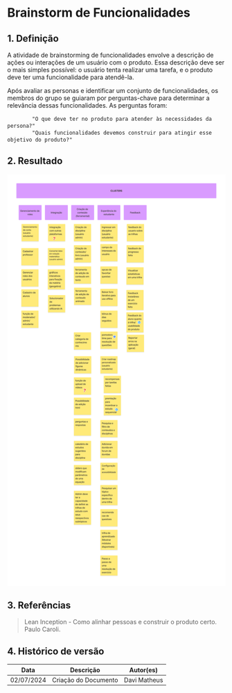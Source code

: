# Brainstorm de Funcionalidades 

## 1. Definição
A atividade de brainstorming de funcionalidades envolve a descrição de ações ou interações de um usuário com o produto. Essa descrição deve ser o mais simples possível: o usuário tenta realizar uma tarefa, e o produto deve ter uma funcionalidade para atendê-la.

Após avaliar as personas e identificar um conjunto de funcionalidades, os membros do grupo se guiaram por perguntas-chave para determinar a relevância dessas funcionalidades. As perguntas foram:

            "O que deve ter no produto para atender às necessidades da persona?"
            "Quais funcionalidades devemos construir para atingir esse objetivo do produto?"

## 2. Resultado

![Brainstorm](../assets/lean/brainstorm.png)


## 3. Referências

> Lean Inception - Como alinhar pessoas e construir o produto certo. Paulo Caroli.

## 4. Histórico de versão

|**Data**|**Descrição**|**Autor(es)**|
|--------|-------------|--------------|
|02/07/2024| Criação do Documento | Davi Matheus |

